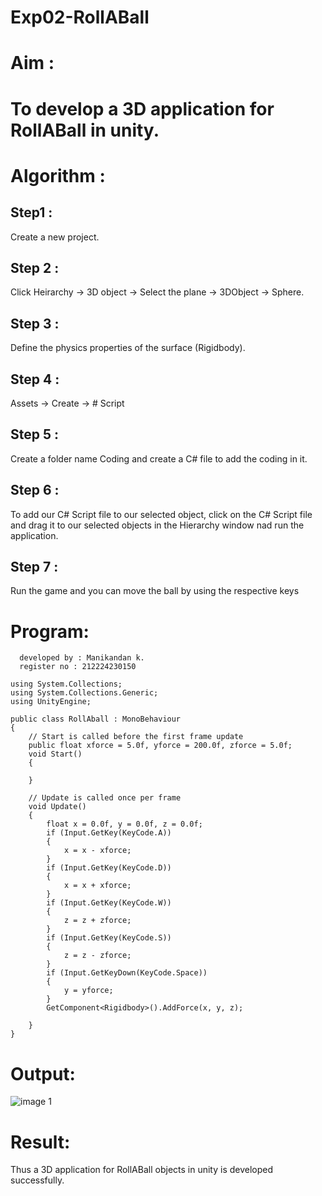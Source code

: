# Exp02-RollABall
# Aim :
# To develop a 3D application for RollABall in unity.

# Algorithm :
## Step1 :
   Create a new project.


## Step 2 :
Click Heirarchy -> 3D object -> Select the plane -> 3DObject -> Sphere.

## Step 3 :
Define the physics properties of the surface (Rigidbody).

## Step 4 :
Assets -> Create -> # Script

## Step 5 :
Create a folder name Coding and create a C# file to add the coding in it.

## Step 6 :
To add our C# Script file to our selected object, click on the C# Script file and drag it to our selected objects in the Hierarchy window nad run the application.

## Step 7 :
Run the game and you can move the ball by using the respective keys

# Program:
 ~~~
   developed by : Manikandan k.
   register no : 212224230150
~~~
~~~
using System.Collections;
using System.Collections.Generic;
using UnityEngine;

public class RollAball : MonoBehaviour
{
    // Start is called before the first frame update
    public float xforce = 5.0f, yforce = 200.0f, zforce = 5.0f;
    void Start()
    {

    }

    // Update is called once per frame
    void Update()
    {
        float x = 0.0f, y = 0.0f, z = 0.0f;
        if (Input.GetKey(KeyCode.A))
        {
            x = x - xforce;
        }
        if (Input.GetKey(KeyCode.D))
        {
            x = x + xforce;
        }
        if (Input.GetKey(KeyCode.W))
        {
            z = z + zforce;
        }
        if (Input.GetKey(KeyCode.S))
        {
            z = z - zforce;
        }
        if (Input.GetKeyDown(KeyCode.Space))
        {
            y = yforce;
        }
        GetComponent<Rigidbody>().AddForce(x, y, z);

    }
}
~~~
# Output:
![image 1](https://github.com/user-attachments/assets/1904e05c-a9bd-4a51-9b36-23063163ab0f)
# Result:
Thus a 3D application for RollABall objects in unity is developed successfully.


   
   

